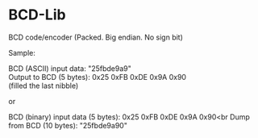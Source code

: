 # BCD-Lib
BCD code/encoder (Packed. Big endian. No sign bit)

Sample:<p>

BCD (ASCII) input data: "25fbde9a9"<br>
Output to BCD (5 bytes): 0x25 0xFB 0xDE 0x9A 0x90<br>
(filled the last nibble)<p>

or<p>

BCD (binary) input data (5 bytes): 0x25 0xFB 0xDE 0x9A 0x90<br
Dump from BCD (10 bytes): "25fbde9a90"
